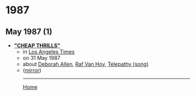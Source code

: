 # 1987

## May 1987 (1)

 - [**"CHEAP THRILLS"**](https://www.latimes.com/archives/la-xpm-1987-05-31-ca-9135-story.html)<ul><li>in [Los Angeles Times](https://www.latimes.com/)</li><li>on 31 May 1987</li><li>about [Deborah Allen](../../topics/deborah-allen/index.md), [Raf Van Hoy](../../topics/raf-van-hoy/index.md), [Telepathy (song)](../../topics/song/telepathy/index.md)</li><li>([mirror](https://web.archive.org/web/*/https://www.latimes.com/archives/la-xpm-1987-05-31-ca-9135-story.html))</li><ul>

----

[Home](../index.md)
